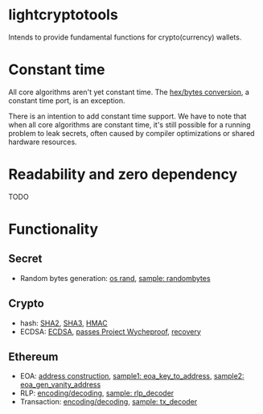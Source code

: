 # lightcryptotools

Intends to provide fundamental functions for crypto(currency) wallets.

# Constant time

All core algorithms aren't yet constant time. The [hex/bytes conversion](https://github.com/weipin/lightcryptotools/blob/main/src/crypto/codecs.rs),
a constant time port, is an exception.

There is an intention to add constant time support.
We have to note that when all core algorithms are constant time, it's still possible for a running problem to leak secrets, often
caused by compiler optimizations or shared hardware resources.

# Readability and zero dependency

TODO

# Functionality

## Secret
- Random bytes generation: [os rand](https://github.com/weipin/lightcryptotools/tree/main/src/random), [sample: randombytes](https://github.com/weipin/lightcryptotools/blob/main/examples/randombytes.rs)

## Crypto
- hash: [SHA2](https://github.com/weipin/lightcryptotools/tree/main/src/crypto/hash/sha2), [SHA3](https://github.com/weipin/lightcryptotools/tree/main/src/crypto/hash/sha3), [HMAC](https://github.com/weipin/lightcryptotools/blob/main/src/crypto/hash/hmac.rs)
- ECDSA: [ECDSA](https://github.com/weipin/lightcryptotools/tree/main/src/crypto/ecdsa), [passes Project Wycheproof](https://github.com/weipin/lightcryptotools/blob/main/tests/crypto/ecdsa_verifying_wycheproof.rs), [recovery](https://github.com/weipin/lightcryptotools/blob/main/src/crypto/ecdsa/ecdsa_public_key_recovery.rs)

## Ethereum
- EOA: [address construction](https://github.com/weipin/lightcryptotools/blob/main/src/blockchain/ethereum/account/eoa.rs), [sample1: eoa_key_to_address](https://github.com/weipin/lightcryptotools/blob/main/examples/ethereum/eoa_key_to_address.rs), [sample2: eoa_gen_vanity_address](https://github.com/weipin/lightcryptotools/blob/main/examples/ethereum/eoa_gen_vanity_address.rs)
- RLP: [encoding/decoding](https://github.com/weipin/lightcryptotools/tree/main/src/blockchain/ethereum/rlp), [sample: rlp_decoder](https://github.com/weipin/lightcryptotools/blob/main/examples/ethereum/rlp_decoder.rs)
- Transaction: [encoding/decoding](https://github.com/weipin/lightcryptotools/tree/main/src/blockchain/ethereum/transaction), [sample: tx_decoder](https://github.com/weipin/lightcryptotools/blob/main/examples/ethereum/tx_decoder.rs)


